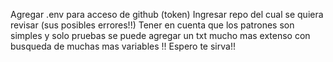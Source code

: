 Agregar .env para acceso de github (token) 
Ingresar repo del cual se quiera revisar (sus posibles errores!!)
Tener en cuenta que los patrones son simples y solo pruebas se puede agregar un txt mucho mas extenso con busqueda de muchas mas variables !! 
Espero te sirva!!
